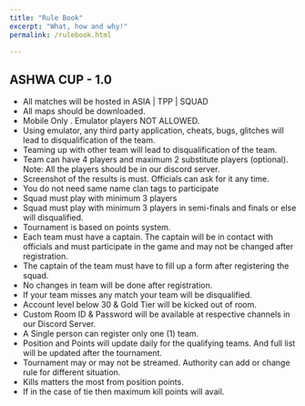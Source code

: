 ```yaml
---
title: "Rule Book"
excerpt: "What, how and why!"
permalink: /rulebook.html

---
```


## ASHWA CUP - 1.0
* All matches will be hosted in ASIA | TPP | SQUAD
* All maps should be downloaded.
* Mobile Only . Emulator players NOT ALLOWED.
* Using emulator, any third party application, cheats, bugs, glitches will lead to disqualification of the team.
* Teaming up with other team will lead to disqualification of the team.
* Team can have 4 players and maximum 2 substitute players (optional).
Note: All the players should be in our discord server.
* Screenshot of the results is must. Officials can ask for it any time.
* You do not need same name clan tags to participate 
* Squad must play with minimum 3 players 
* Squad must play with minimum 3 players in semi-finals and finals or else will disqualified.
* Tournament is based on points system.
* Each team must have a captain. The captain will be in contact with officials and must participate in the game and may not be changed after registration. 
* The captain of the team must have to fill up a form after registering the squad.
* No changes in team will be done after registration.
* If your team misses any match your team will be disqualified.
* Account level below 30 & Gold Tier will be kicked out of room.
* Custom Room ID & Password will be available at respective channels in our Discord Server. 
* A Single person can register only one (1) team.
* Position and Points will update daily for the qualifying teams. And full list will be updated after the tournament.
* Tournament may or may not be streamed.
Authority can add or change rule for different situation. 
* Kills matters the most from position points.
* If in the case of tie then maximum kill points will avail.